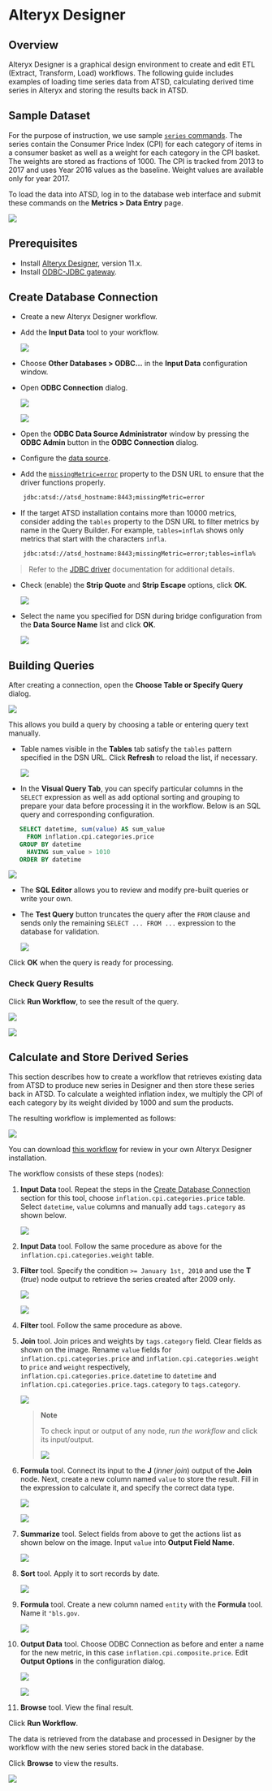 # Alteryx Designer

## Overview

Alteryx Designer is a graphical design environment to create and edit ETL
(Extract, Transform, Load) workflows. The following guide includes examples of
loading time series data from ATSD, calculating derived time series in Alteryx and storing the results back in ATSD.

## Sample Dataset

For the purpose of instruction, we use sample [`series` commands](./resources/commands.txt).
The series contain the Consumer Price Index (CPI) for each category
of items in a consumer basket as well as a weight for each category in the CPI
basket. The weights are stored as fractions of 1000. The CPI is tracked from 2013 to
2017 and uses Year 2016 values as the baseline. Weight values are available only for
year 2017.

To load the data into ATSD, log in to the database web interface and submit
these commands on the **Metrics > Data Entry** page.

![](./images/metrics_entry.png)

## Prerequisites

* Install [Alteryx Designer](https://www.alteryx.com/products/alteryx-designer), version 11.x.
* Install [ODBC-JDBC gateway](../odbc/README.md).

## Create Database Connection

* Create a new Alteryx Designer workflow.

* Add the **Input Data** tool to your workflow.

  ![](./images/input_data.png)

* Choose **Other Databases > ODBC...** in the **Input Data** configuration window.
* Open **ODBC Connection** dialog.

  ![](./images/choose_odbc.png)

  ![](./images/no_dsn.png)

* Open the **ODBC Data Source Administrator** window by pressing the **ODBC Admin** button in the **ODBC Connection** dialog.

* Configure the [data source](../odbc/README.md#configure-odbc-data-source).

* Add the [`missingMetric=error`](https://github.com/axibase/atsd-jdbc#jdbc-connection-properties-supported-by-driver) property to the DSN URL to ensure that the driver functions properly.

```txt
    jdbc:atsd://atsd_hostname:8443;missingMetric=error
```

* If the target ATSD installation contains more than 10000 metrics, consider adding the `tables` property to the DSN URL to filter metrics by name in the Query Builder. For example, `tables=infla%` shows only metrics that start with the characters `infla`.

```txt
    jdbc:atsd://atsd_hostname:8443;missingMetric=error;tables=infla%
```

> Refer to the [JDBC driver](https://github.com/axibase/atsd-jdbc#jdbc-connection-properties-supported-by-driver) documentation for additional details.

* Check (enable) the **Strip Quote** and **Strip Escape** options, click **OK**.

  ![](./images/odbc_quotes.png)

* Select the name you specified for DSN during bridge configuration from the **Data
  Source Name** list and click **OK**.

  ![](./images/dsn_list.png)

## Building Queries

After creating a connection, open the **Choose Table or Specify Query** dialog.

![](./images/choose_table.png)

This allows you build a query by choosing a table or entering query
text manually.

* Table names visible in the **Tables** tab satisfy the `tables` pattern
  specified in the DSN URL. Click **Refresh** to reload the list, if
  necessary.

  ![](./images/metrics_list.png)

* In the **Visual Query Tab**, you can specify particular columns in the `SELECT` expression as well as add optional
  sorting and grouping to prepare your
  data before processing it in the workflow. Below is an SQL query and corresponding
  configuration.

```sql
   SELECT datetime, sum(value) AS sum_value
     FROM inflation.cpi.categories.price
   GROUP BY datetime
     HAVING sum_value > 1010
   ORDER BY datetime
```

  ![](./images/visual_builder.png)

* The **SQL Editor** allows you to review and modify pre-built queries or write
  your own.

* The **Test Query** button truncates the query after the `FROM` clause and sends only the remaining
  `SELECT ... FROM ...` expression to the database for validation.

  ![](./images/sql_editor.png)

Click **OK** when the query is ready for processing.

### Check Query Results

Click **Run Workflow**, to see the result of the query.

![](./images/run_workflow.png)

![](./images/results.png)

## Calculate and Store Derived Series

This section describes how to create a workflow that retrieves existing
data from ATSD to produce new series in Designer and then store these series back in ATSD.
To calculate a weighted inflation index, we multiply the CPI of each category by
its weight divided by 1000 and sum the products.

The resulting workflow is implemented as follows:

![](./images/workflow.png)

You can download [this workflow](./resources/atsd-workflow.yxmd) for review in your own Alteryx Designer installation.

The workflow consists of these steps (nodes):

1. **Input Data** tool.
   Repeat the steps in the [Create Database Connection](#create-database-connection) section for this tool, choose
   `inflation.cpi.categories.price` table. Select `datetime`,
   `value` columns and manually add `tags.category` as shown below.

   ![](./images/select_columns.png)

2. **Input Data** tool. Follow the same procedure as above for the
   `inflation.cpi.categories.weight` table.

3. **Filter** tool. Specify the condition `>= January 1st, 2010`
   and use the **T** (_true_) node output to retrieve the series created after 2009 only.

   ![](./images/filter_date.png)

   ![](./images/true_output.png)

4. **Filter** tool. Follow the same procedure as above.

5. **Join** tool. Join prices and weights by `tags.category` field. Clear
   fields as shown on the image. Rename `value` fields for
   `inflation.cpi.categories.price` and `inflation.cpi.categories.weight` to
   `price` and `weight` respectively, `inflation.cpi.categories.price.datetime` to `datetime` and `inflation.cpi.categories.price.tags.category` to `tags.category`.

   ![](./images/inner.png)

   > **Note**
   >
   > To check input or output of any node, _run the workflow_ and click its
   > input/output.
   >
   > ![](./images/join_output.png)

6. **Formula** tool. Connect its input to the **J** (_inner join_)
   output of the **Join** node. Next, create a new column named `value` to
   store the result. Fill in the expression to calculate it, and specify the
   correct data type.

   ![](./images/add_column.png)

   ![](./images/formula.png)

7. **Summarize** tool. Select fields from above to get the actions list as shown
   below on the image. Input `value` into  **Output Field Name**.

   ![](./images/summarize.png)

8. **Sort** tool. Apply it to sort records by date.

   ![](./images/sort.png)

9. **Formula** tool. Create a new column named `entity` with the **Formula** tool. Name it
   `"bls.gov`.

   ![](./images/entity.png)

10. **Output Data** tool. Choose ODBC Connection as before and enter a name for
    the new metric, in this case `inflation.cpi.composite.price`.
    Edit **Output Options** in the configuration dialog.

    ![](./images/metric_name.png)

    ![](./images/output.png)

11. **Browse** tool. View the final result.

Click **Run Workflow**.

The data is retrieved from the database and processed in Designer by the workflow
with the new series stored back in the database.

Click **Browse** to view the results.

   ![](./images/calc_results.png)
